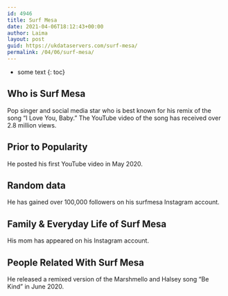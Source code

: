 ```yaml
---
id: 4946
title: Surf Mesa
date: 2021-04-06T18:12:43+00:00
author: Laima
layout: post
guid: https://ukdataservers.com/surf-mesa/
permalink: /04/06/surf-mesa/
---
```


* some text
{: toc}


## Who is Surf Mesa
                  
                  
                  
Pop singer and social media star who is best known for his remix of the song &#8220;I Love You, Baby.&#8221; The YouTube video of the song has received over 2.8 million views. 
                  
              
            
              
            
                
                
                
## Prior to Popularity
                  
                  
                  
He posted his first YouTube video in May 2020. 
                  
              
            
              
            
                
                
                
## Random data
                  
                  
                  
He has gained over 100,000 followers on his surfmesa Instagram account. 
                  
              
            
              
            
                
                
                
## Family & Everyday Life of Surf Mesa
                  
                  
                  
His mom has appeared on his Instagram account. 
                  
              
            
              
            
                
                
                
## People Related With Surf Mesa
                  
                  
                  
He released a remixed version of the Marshmello and Halsey song &#8220;Be Kind&#8221; in June 2020. 
                  
              
            
              
            
                
              
            
              
              
            
            
              
            
          
          
          